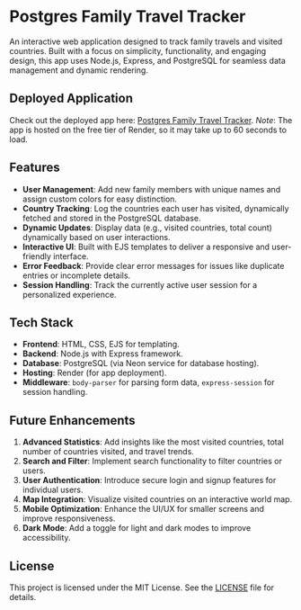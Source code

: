 # Postgres Family Travel Tracker

An interactive web application designed to track family travels and visited countries. Built with a focus on simplicity, functionality, and engaging design, this app uses Node.js, Express, and PostgreSQL for seamless data management and dynamic rendering.

## Deployed Application
Check out the deployed app here: [Postgres Family Travel Tracker](https://postgres-family-travel-tracker.onrender.com). *Note*: The app is hosted on the free tier of Render, so it may take up to 60 seconds to load.

## Features
- **User Management**: Add new family members with unique names and assign custom colors for easy distinction.  
- **Country Tracking**: Log the countries each user has visited, dynamically fetched and stored in the PostgreSQL database.  
- **Dynamic Updates**: Display data (e.g., visited countries, total count) dynamically based on user interactions.  
- **Interactive UI**: Built with EJS templates to deliver a responsive and user-friendly interface.  
- **Error Feedback**: Provide clear error messages for issues like duplicate entries or incomplete details.  
- **Session Handling**: Track the currently active user session for a personalized experience.  

## Tech Stack
- **Frontend**: HTML, CSS, EJS for templating.  
- **Backend**: Node.js with Express framework.  
- **Database**: PostgreSQL (via Neon service for database hosting).  
- **Hosting**: Render (for app deployment).  
- **Middleware**: `body-parser` for parsing form data, `express-session` for session handling.  

## Future Enhancements
1. **Advanced Statistics**: Add insights like the most visited countries, total number of countries visited, and travel trends.  
2. **Search and Filter**: Implement search functionality to filter countries or users.  
3. **User Authentication**: Introduce secure login and signup features for individual users.  
4. **Map Integration**: Visualize visited countries on an interactive world map.  
5. **Mobile Optimization**: Enhance the UI/UX for smaller screens and improve responsiveness.  
6. **Dark Mode**: Add a toggle for light and dark modes to improve accessibility.  

## License
This project is licensed under the MIT License. See the [LICENSE](LICENSE) file for details.  

